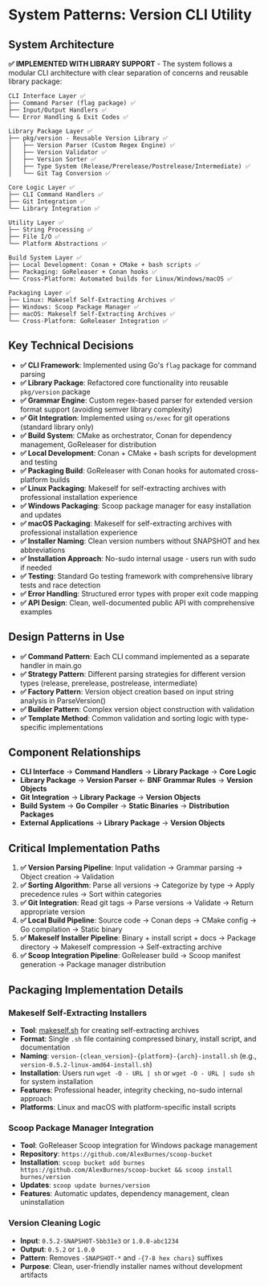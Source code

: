 # System Patterns: Version CLI Utility

## System Architecture
**✅ IMPLEMENTED WITH LIBRARY SUPPORT** - The system follows a modular CLI architecture with clear separation of concerns and reusable library package:

```
CLI Interface Layer ✅
├── Command Parser (flag package) ✅
├── Input/Output Handlers ✅
└── Error Handling & Exit Codes ✅

Library Package Layer ✅
├── pkg/version - Reusable Version Library ✅
│   ├── Version Parser (Custom Regex Engine) ✅
│   ├── Version Validator ✅
│   ├── Version Sorter ✅
│   ├── Type System (Release/Prerelease/Postrelease/Intermediate) ✅
│   └── Git Tag Conversion ✅

Core Logic Layer ✅
├── CLI Command Handlers ✅
├── Git Integration ✅
└── Library Integration ✅

Utility Layer ✅
├── String Processing ✅
├── File I/O ✅
└── Platform Abstractions ✅

Build System Layer ✅
├── Local Development: Conan + CMake + bash scripts ✅
├── Packaging: GoReleaser + Conan hooks ✅
└── Cross-Platform: Automated builds for Linux/Windows/macOS ✅

Packaging Layer ✅
├── Linux: Makeself Self-Extracting Archives ✅
├── Windows: Scoop Package Manager ✅
├── macOS: Makeself Self-Extracting Archives ✅
└── Cross-Platform: GoReleaser Integration ✅
```

## Key Technical Decisions
- **✅ CLI Framework**: Implemented using Go's `flag` package for command parsing
- **✅ Library Package**: Refactored core functionality into reusable `pkg/version` package
- **✅ Grammar Engine**: Custom regex-based parser for extended version format support (avoiding semver library complexity)
- **✅ Git Integration**: Implemented using `os/exec` for git operations (standard library only)
- **✅ Build System**: CMake as orchestrator, Conan for dependency management, GoReleaser for distribution
- **✅ Local Development**: Conan + CMake + bash scripts for development and testing
- **✅ Packaging Build**: GoReleaser with Conan hooks for automated cross-platform builds
- **✅ Linux Packaging**: Makeself for self-extracting archives with professional installation experience
- **✅ Windows Packaging**: Scoop package manager for easy installation and updates
- **✅ macOS Packaging**: Makeself for self-extracting archives with professional installation experience
- **✅ Installer Naming**: Clean version numbers without SNAPSHOT and hex abbreviations
- **✅ Installation Approach**: No-sudo internal usage - users run with sudo if needed
- **✅ Testing**: Standard Go testing framework with comprehensive library tests and race detection
- **✅ Error Handling**: Structured error types with proper exit code mapping
- **✅ API Design**: Clean, well-documented public API with comprehensive examples

## Design Patterns in Use
- **✅ Command Pattern**: Each CLI command implemented as a separate handler in main.go
- **✅ Strategy Pattern**: Different parsing strategies for different version types (release, prerelease, postrelease, intermediate)
- **✅ Factory Pattern**: Version object creation based on input string analysis in ParseVersion()
- **✅ Builder Pattern**: Complex version object construction with validation
- **✅ Template Method**: Common validation and sorting logic with type-specific implementations

## Component Relationships
- **CLI Interface** → **Command Handlers** → **Library Package** → **Core Logic**
- **Library Package** → **Version Parser** ← **BNF Grammar Rules** → **Version Objects**
- **Git Integration** → **Library Package** → **Version Objects**
- **Build System** → **Go Compiler** → **Static Binaries** → **Distribution Packages**
- **External Applications** → **Library Package** → **Version Objects**

## Critical Implementation Paths
1. **✅ Version Parsing Pipeline**: Input validation → Grammar parsing → Object creation → Validation
2. **✅ Sorting Algorithm**: Parse all versions → Categorize by type → Apply precedence rules → Sort within categories
3. **✅ Git Integration**: Read git tags → Parse versions → Validate → Return appropriate version
4. **✅ Local Build Pipeline**: Source code → Conan deps → CMake config → Go compilation → Static binary
5. **✅ Makeself Installer Pipeline**: Binary + install script + docs → Package directory → Makeself compression → Self-extracting archive
6. **✅ Scoop Integration Pipeline**: GoReleaser build → Scoop manifest generation → Package manager distribution

## Packaging Implementation Details
### Makeself Self-Extracting Installers
- **Tool**: [makeself.sh](https://github.com/megastep/makeself) for creating self-extracting archives
- **Format**: Single `.sh` file containing compressed binary, install script, and documentation
- **Naming**: `version-{clean_version}-{platform}-{arch}-install.sh` (e.g., `version-0.5.2-linux-amd64-install.sh`)
- **Installation**: Users run `wget -O - URL | sh` or `wget -O - URL | sudo sh` for system installation
- **Features**: Professional header, integrity checking, no-sudo internal approach
- **Platforms**: Linux and macOS with platform-specific install scripts

### Scoop Package Manager Integration
- **Tool**: GoReleaser Scoop integration for Windows package management
- **Repository**: `https://github.com/AlexBurnes/scoop-bucket`
- **Installation**: `scoop bucket add burnes https://github.com/AlexBurnes/scoop-bucket && scoop install burnes/version`
- **Updates**: `scoop update burnes/version`
- **Features**: Automatic updates, dependency management, clean uninstallation

### Version Cleaning Logic
- **Input**: `0.5.2-SNAPSHOT-5bb31e3` or `1.0.0-abc1234`
- **Output**: `0.5.2` or `1.0.0`
- **Pattern**: Removes `-SNAPSHOT-*` and `-{7-8 hex chars}` suffixes
- **Purpose**: Clean, user-friendly installer names without development artifacts